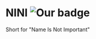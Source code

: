 # NINI ![Our badge](https://img.shields.io/badge/NinI-@Kaggle-blue.svg?style=plastic&logo=linkedin)<br>
Short for "Name Is Not Important"
